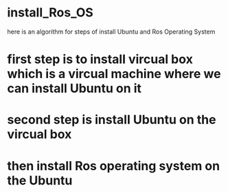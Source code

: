 # install_Ros_OS
here is an algorithm for steps of install Ubuntu and Ros Operating System
# first step is to install vircual box which is a vircual machine where we can install Ubuntu on it 
# second step is install Ubuntu on the vircual box 
# then install Ros operating system on the Ubuntu
